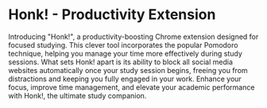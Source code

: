 # Honk! - Productivity Extension
Introducing "Honk!", a productivity-boosting Chrome extension designed for focused studying. This clever tool incorporates the popular Pomodoro technique, helping you manage your time more effectively during study sessions. What sets Honk! apart is its ability to block all social media websites automatically once your study session begins, freeing you from distractions and keeping you fully engaged in your work. Enhance your focus, improve time management, and elevate your academic performance with Honk!, the ultimate study companion.
